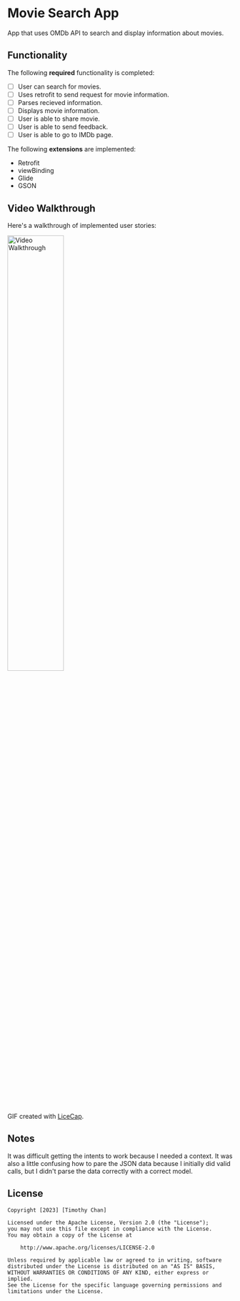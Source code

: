 # Movie Search App

App that uses OMDb API to search and display information about movies.

## Functionality 

The following **required** functionality is completed:

* [ ] User can search for movies.
* [ ] Uses retrofit to send request for movie information.
* [ ] Parses recieved information.
* [ ] Displays movie information.
* [ ] User is able to share movie.
* [ ] User is able to send feedback.
* [ ] User is able to go to IMDb page.

The following **extensions** are implemented:

* Retrofit
* viewBinding
* Glide
* GSON

## Video Walkthrough

Here's a walkthrough of implemented user stories:

<img src='walkthrough.gif' title='Video Walkthrough' width='50%' alt='Video Walkthrough' />

GIF created with [LiceCap](http://www.cockos.com/licecap/).

## Notes

It was difficult getting the intents to work because I needed a context. It was also a little confusing how to pare the JSON data because I initially did valid calls, but I didn't parse the data correctly with a correct model.

## License

    Copyright [2023] [Timothy Chan]

    Licensed under the Apache License, Version 2.0 (the "License");
    you may not use this file except in compliance with the License.
    You may obtain a copy of the License at

        http://www.apache.org/licenses/LICENSE-2.0

    Unless required by applicable law or agreed to in writing, software
    distributed under the License is distributed on an "AS IS" BASIS,
    WITHOUT WARRANTIES OR CONDITIONS OF ANY KIND, either express or implied.
    See the License for the specific language governing permissions and
    limitations under the License.
